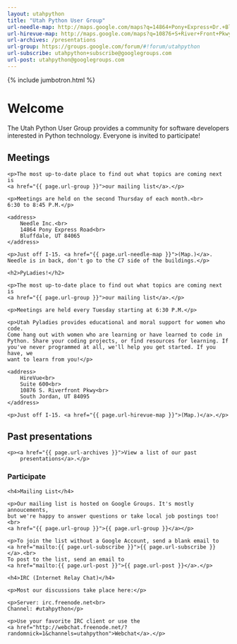 ```yaml
---
layout: utahpython
title: "Utah Python User Group"
url-needle-map: http://maps.google.com/maps?q=14864+Pony+Express+Dr.+Bluffdale,+UT+84065
url-hirevue-map: http://maps.google.com/maps?q=10876+S+River+Front+Pkwy+South+Jordan%2C+UT+84095
url-archives: /presentations
url-group: https://groups.google.com/forum/#!forum/utahpython
url-subscribe: utahpython+subscribe@googlegroups.com
url-post: utahpython@googlegroups.com
---
```

{% include jumbotron.html %}

<h1>Welcome</h1>

<p>The Utah Python User Group provides a community for software developers
interested in Python technology. Everyone is invited to participate!</p>

<div class="meetings">
    <h2>Meetings</h2>

    <p>The most up-to-date place to find out what topics are coming next is
    <a href="{{ page.url-group }}">our mailing list</a>.</p>

    <p>Meetings are held on the second Thursday of each month.<br>
    6:30 to 8:45 P.M.</p>

    <address>
        Needle Inc.<br>
        14864 Pony Express Road<br>
        Bluffdale, UT 84065
    </address>

    <p>Just off I-15. <a href="{{ page.url-needle-map }}">(Map.)</a>.
    Needle is in back, don't go to the C7 side of the buildings.</p>

    <h2>PyLadies!</h2>

    <p>The most up-to-date place to find out what topics are coming next is
    <a href="{{ page.url-group }}">our mailing list</a>.</p>

    <p>Meetings are held every Tuesday starting at 6:30 P.M.</p>

    <p>Utah Pyladies provides educational and moral support for women who code.
    Come hang out with women who are learning or have learned to code in
    Python. Share your coding projects, or find resources for learning. If
    you've never programmed at all, we'll help you get started. If you have, we
    want to learn from you!</p>

    <address>
        HireVue<br>
        Suite 600<br>
        10876 S. Riverfront Pkwy<br>
        South Jordan, UT 84095
    </address>

    <p>Just off I-15. <a href="{{ page.url-hirevue-map }}">(Map.)</a>.</p>
</div>
<div class="archives">
    <h2>Past presentations</h2>

    <p><a href="{{ page.url-archives }}">View a list of our past
        presentations</a>.</p>
</div>

<div class="membership">
    <h3>Participate</h3>

    <h4>Mailing List</h4>

    <p>Our mailing list is hosted on Google Groups. It's mostly annoucements,
    but we're happy to answer questions or take local job postings too!<br>
    <a href="{{ page.url-group }}">{{ page.url-group }}</a></p>

    <p>To join the list without a Google Account, send a blank email to
    <a href="mailto:{{ page.url-subscribe }}">{{ page.url-subscribe }}</a>.<br>
    To post to the list, send an email to
    <a href="mailto:{{ page.url-post }}">{{ page.url-post }}</a>.</p>

    <h4>IRC (Internet Relay Chat)</h4>

    <p>Most our discussions take place here:</p>

    <p>Server: irc.freenode.net<br>
    Channel: #utahpython</p>

    <p>Use your favorite IRC client or use the
    <a href="http://webchat.freenode.net/?randomnick=1&channels=utahpython">Webchat</a>.</p>
</div>
